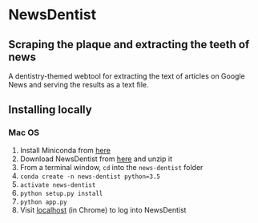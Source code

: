 # NewsDentist

## Scraping the plaque and extracting the teeth of news

A dentistry-themed webtool for extracting the text of articles on Google News and serving the results as a text file.


## Installing locally

### Mac OS

1. Install Miniconda from [here](http://conda.pydata.org/miniconda.html)
2. Download NewsDentist from [here](https://github.com/jamiebull1/news-dentist/archive/master.zip) and unzip it
3. From a terminal window, `cd` into the `news-dentist` folder
4. `conda create -n news-dentist python=3.5`
5. `activate news-dentist`
6. `python setup.py install`
7. `python app.py`
8. Visit [localhost](http://localhost:5000) (in Chrome) to log into NewsDentist

